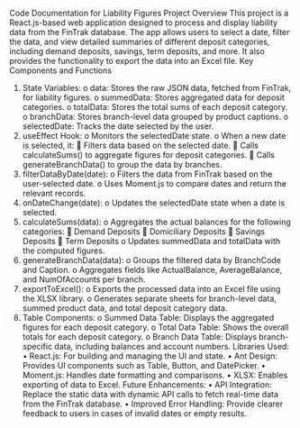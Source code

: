 Code Documentation for Liability Figures Project
Overview
This project is a React.js-based web application designed to process and display liability data from the FinTrak database. The app allows users to select a date, filter the data, and view detailed summaries of different deposit categories, including demand deposits, savings, term deposits, and more. It also provides the functionality to export the data into an Excel file.
Key Components and Functions
1.	State Variables:
o	data: Stores the raw JSON data, fetched from FinTrak, for liability figures.
o	summedData: Stores aggregated data for deposit categories.
o	totalData: Stores the total sums of each deposit category.
o	branchData: Stores branch-level data grouped by product captions.
o	selectedDate: Tracks the date selected by the user.
2.	useEffect Hook:
o	Monitors the selectedDate state.
o	When a new date is selected, it:
	Filters data based on the selected date.
	Calls calculateSums() to aggregate figures for deposit categories.
	Calls generateBranchData() to group the data by branches.
3.	filterDataByDate(date):
o	Filters the data from FinTrak based on the user-selected date.
o	Uses Moment.js to compare dates and return the relevant records.
4.	onDateChange(date):
o	Updates the selectedDate state when a date is selected.
5.	calculateSums(data):
o	Aggregates the actual balances for the following categories:
	Demand Deposits
	Domiciliary Deposits
	Savings Deposits
	Term Deposits
o	Updates summedData and totalData with the computed figures.
6.	generateBranchData(data):
o	Groups the filtered data by BranchCode and Caption.
o	Aggregates fields like ActualBalance, AverageBalance, and NumOfAccounts per branch.
7.	exportToExcel():
o	Exports the processed data into an Excel file using the XLSX library.
o	Generates separate sheets for branch-level data, summed product data, and total deposit category data.
8.	Table Components:
o	Summed Data Table: Displays the aggregated figures for each deposit category.
o	Total Data Table: Shows the overall totals for each deposit category.
o	Branch Data Table: Displays branch-specific data, including balances and account numbers.
Libraries Used:
•	React.js: For building and managing the UI and state.
•	Ant Design: Provides UI components such as Table, Button, and DatePicker.
•	Moment.js: Handles date formatting and comparisons.
•	XLSX: Enables exporting of data to Excel.
Future Enhancements:
•	API Integration: Replace the static data with dynamic API calls to fetch real-time data from the FinTrak database.
•	Improved Error Handling: Provide clearer feedback to users in cases of invalid dates or empty results.


